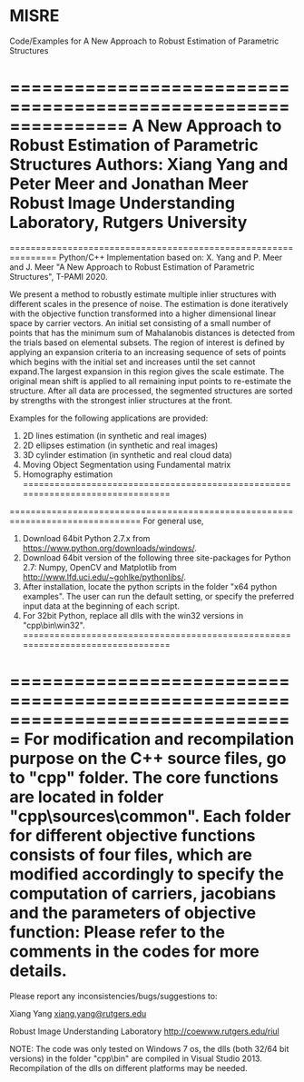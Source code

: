 # MISRE
Code/Examples for A New Approach to Robust Estimation of Parametric Structures

===============================================================
A New Approach to Robust Estimation of Parametric Structures
Authors: Xiang Yang and Peter Meer and Jonathan Meer
Robust Image Understanding Laboratory, Rutgers University
===============================================================

===============================================================
Python/C++ Implementation based on:
X. Yang and P. Meer and J. Meer "A New Approach to Robust Estimation of Parametric Structures", T-PAMI 2020. 

We present a method to robustly estimate multiple inlier structures with different scales in the presence of noise. 
The estimation is done iteratively with the objective function transformed into a higher dimensional linear space 
by carrier vectors. An initial set consisting of a small number of points that has the minimum sum of Mahalanobis 
distances is detected from the trials based on elemental subsets. The region of interest is defined by applying an 
expansion criteria to an increasing sequence of sets of points which begins with the initial set and increases
until the set cannot expand.The largest expansion in this region gives the scale estimate. The original mean shift 
is applied to all remaining input points to re-estimate the structure. After all data are processed, the segmented 
structures are sorted by strengths with the strongest inlier structures at the front.

Examples for the following applications are provided:
1. 2D lines estimation (in synthetic and real images)
2. 2D ellipses estimation (in synthetic and real images)
3. 3D cylinder estimation (in synthetic and real cloud data)
4. Moving Object Segmentation using Fundamental matrix
5. Homography estimation
===============================================================================

===============================================================================
For general use,
1. Download 64bit Python 2.7.x from https://www.python.org/downloads/windows/.
2. Download 64bit version of the following three site-packages for Python 2.7:
Numpy, OpenCV and Matplotlib from http://www.lfd.uci.edu/~gohlke/pythonlibs/.
3. After installation, locate the python scripts in the folder "x64 python examples\".
The user can run the default setting, or specify the preferred input data at the beginning of each script.
4. For 32bit Python, replace all dlls with the win32 versions in "cpp\bin\win32". 
===============================================================================

===============================================================================
For modification and recompilation purpose on the C++ source files, go to "cpp\" folder.
The core functions are located in folder "cpp\sources\common". Each folder for different objective functions 
consists of four files, which are modified accordingly to specify the computation of carriers, jacobians and the 
parameters of objective function:
Please refer to the comments in the codes for more details.
===============================================================================

Please report any inconsistencies/bugs/suggestions to:

Xiang Yang
xiang.yang@rutgers.edu

Robust Image Understanding Laboratory
http://coewww.rutgers.edu/riul

NOTE: The code was only tested on Windows 7 os, the dlls (both 32/64 bit versions) in the folder "cpp\bin" are 
compiled in Visual Studio 2013. Recompilation of the dlls on different platforms may be needed.
